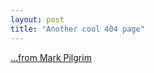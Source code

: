 ```yaml
---
layout: post
title: "Another cool 404 page"
---
```




<a href="http://diveintomark.org/ifItsNotScottish">...from Mark Pilgrim</a>


